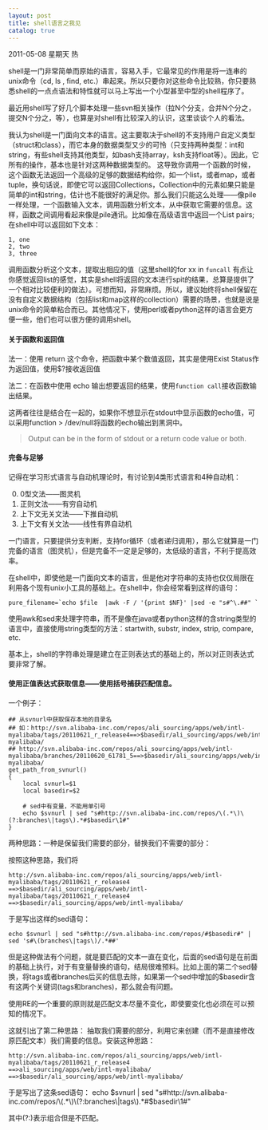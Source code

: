 ```yaml
---
layout: post
title: shell语言之我见
catalog: true
---
```


2011-05-08 星期天 热

shell是一门非常简单而原始的语言，容易入手，它最常见的作用是将一连串的unix命令（cd, ls , find, etc.）串起来。所以只要你对这些命令比较熟，你只要熟悉shell的一点点语法和特性就可以马上写出一个小型甚至中型的shell程序了。

最近用shell写了好几个脚本处理一些svn相关操作（拉N个分支，合并N个分之，提交N个分之，等），也算是对shell有比较深入的认识，这里谈谈个人的看法。

我认为shell是一门面向文本的语言。这主要取决于shell的不支持用户自定义类型（struct和class），而它本身的数据类型又少的可怜（只支持两种类型：int和string，有些shell支持其他类型，如bash支持array，ksh支持float等）。因此，它所有的操作，基本也是针对这两种数据类型的。 这导致你调用一个函数的时候，这个函数无法返回一个高级的足够的数据结构给你，如一个list，或者map，或者tuple，换句话说，即使它可以返回Collections，Collection中的元素如果只能是简单的int和string，估计也不能很好的满足你。那么我们只能这么处理——像pile一样处理，一个函数输入文本，调用函数分析文本，从中获取它需要的信息。这样，函数之间调用看起来像是pile通讯。比如像在高级语言中返回一个List<Pair> pairs; 在shell中可以返回如下文本：

    1, one
    2, two
    3, three

调用函数分析这个文本，提取出相应的值（这里shell的for xx in `funcall` 有点让你感觉返回list的感觉，其实是shell将返回的文本进行spit的结果，总算是提供了一个相对比较便利的做法）。可想而知，非常麻烦。所以，建议始终将shell保留在没有自定义数据结构（包括list和map这样的collection）需要的场景，也就是说是unix命令的简单粘合而已。其他情况下，使用perl或者python这样的语言会更方便一些，他们也可以很方便的调用shell。


#### 关于函数和返回值

法一：使用 return 这个命令，把函数中某个数值返回，其实是使用Exist Status作为返回值，使用$?接收返回值

法二：在函数中使用 echo 输出想要返回的结果，使用`function call`接收函数输出结果。

这两者往往是结合在一起的，如果你不想显示在stdout中显示函数的echo值，可以采用function > /dev/null将函数的echo输出到黑洞中。
> Output can be in the form of stdout or a return code value or both.


#### 完备与足够

记得在学习形式语言与自动机理论时，有讨论到4类形式语言和4种自动机：

0. 0型文法——图灵机
1. 正则文法——有穷自动机
2. 上下文无关文法——下推自动机
3. 上下文有关文法——线性有界自动机

一门语言，只要提供分支判断，支持for循环（或者递归调用），那么它就算是一门完备的语言（图灵机），但是完备不一定是足够的，太低级的语言，不利于提高效率。

在shell中，即使他是一门面向文本的语言，但是他对字符串的支持也仅仅局限在利用各个现有unix小工具的基础上。在shell中，你会经常看到这样的语句：

    pure_filename=`echo $file  |awk -F / '{print $NF}' |sed -e "s#^\.##" `

使用awk和sed来处理字符串，而不是像在java或者python这样的含string类型的语言中，直接使用string类型的方法：startwith, substr, index, strip, compare, etc. 

基本上，shell的字符串处理是建立在正则表达式的基础上的，所以对正则表达式要非常了解。

#### 使用正值表达式获取信息——使用括号捕获匹配信息。

一个例子：

    ## 从svnurl中获取保存本地的目录名
    ## 如：http://svn.alibaba-inc.com/repos/ali_sourcing/apps/web/intl-myalibaba/tags/20110621_r_release4==>$basedir/ali_sourcing/apps/web/intl-myalibaba/
    ## http://svn.alibaba-inc.com/repos/ali_sourcing/apps/web/intl-myalibaba/branches/20110620_61781_5==>$basedir/ali_sourcing/apps/web/intl-myalibaba/
    get_path_from_svnurl()
    {
        local svnurl=$1
        local basedir=$2

        # sed中有变量，不能用单引号
        echo $svnurl | sed "s#http://svn.alibaba-inc.com/repos/\(.*\)\(?:branches\|tags\).*#$basedir\1#"
    }

两种思路：一种是保留我们需要的部分，替换我们不需要的部分：

按照这种思路，我们将

    http://svn.alibaba-inc.com/repos/ali_sourcing/apps/web/intl-myalibaba/tags/20110621_r_release4
    ==>$basedir/ali_sourcing/apps/web/intl-myalibaba/tags/20110621_r_release4
    ==>$basedir/ali_sourcing/apps/web/intl-myalibaba/

于是写出这样的sed语句：

    echo $svnurl | sed "s#http://svn.alibaba-inc.com/repos/#$basedir#" | sed 's#\(branches\|tags\)/.*##' 
但是这种做法有个问题，就是要匹配的文本一直在变化，后面的sed语句是在前面的基础上执行，对于有变量替换的语句，结局很难预料。比如上面的第二个sed替换，将tags或者branches后买的信息去除，如果第一个sed中增加的$basedir含有这两个关键词(tags和branches)，那么就会有问题。

使用RE的一个重要的原则就是匹配文本尽量不变化，即使要变化也必须在可以预知的情况下。

这就引出了第二种思路：
抽取我们需要的部分，利用它来创建（而不是直接修改原匹配文本）我们需要的信息。安装这种思路：

    http://svn.alibaba-inc.com/repos/ali_sourcing/apps/web/intl-myalibaba/tags/20110621_r_release4
    ==>ali_sourcing/apps/web/intl-myalibaba/
    ==>$basedir/ali_sourcing/apps/web/intl-myalibaba/

于是写出了这条sed语句：
    echo $svnurl | sed "s#http://svn.alibaba-inc.com/repos/\(.*\)\(?:branches\|tags\).*#$basedir\1#"

其中(?:)表示组合但是不匹配。

